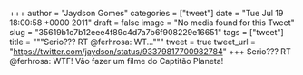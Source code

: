 
+++
author = "Jaydson Gomes"
categories = ["tweet"]
date = "Tue Jul 19 18:00:58 +0000 2011"
draft = false
image = "No media found for this Tweet"
slug = "35619b1c7b12eee4f89c4d7a7b6f908229e16651"
tags = ["tweet"]
title = """Serio??? RT @ferhrosa: WT..."""
tweet = true
tweet_url = "https://twitter.com/jaydson/status/93379817700982784"
+++
Serio??? RT @ferhrosa: WTF! Vão fazer um filme do Captitão Planeta!
